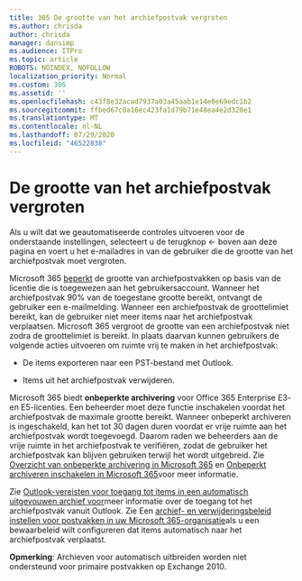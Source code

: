 ```yaml
---
title: 305 De grootte van het archiefpostvak vergroten
ms.author: chrisda
author: chrisda
manager: dansimp
ms.audience: ITPro
ms.topic: article
ROBOTS: NOINDEX, NOFOLLOW
localization_priority: Normal
ms.custom: 305
ms.assetid: ''
ms.openlocfilehash: c43f8e32acad7937a03a45aab1e14e0e69edc1b2
ms.sourcegitcommit: ffbed67c0a16ec423fa1d79b71e48ea4e2d320e1
ms.translationtype: MT
ms.contentlocale: nl-NL
ms.lasthandoff: 07/29/2020
ms.locfileid: "46522838"
---
```

# <a name="increase-the-archive-mailbox-size"></a>De grootte van het archiefpostvak vergroten


Als u wilt dat we geautomatiseerde controles uitvoeren voor de onderstaande instellingen, selecteert u de terugknop <- boven aan deze pagina en voert u het e-mailadres in van de gebruiker die de grootte van het archiefpostvak moet vergroten.

Microsoft 365 [beperkt](https://docs.microsoft.com/office365/servicedescriptions/exchange-online-service-description/exchange-online-limits#mailbox-storage-limits) de grootte van archiefpostvakken op basis van de licentie die is toegewezen aan het gebruikersaccount. Wanneer het archiefpostvak 90% van de toegestane grootte bereikt, ontvangt de gebruiker een e-mailmelding. Wanneer een archiefpostvak de groottelimiet bereikt, kan de gebruiker niet meer items naar het archiefpostvak verplaatsen. Microsoft 365 vergroot de grootte van een archiefpostvak niet zodra de groottelimiet is bereikt. In plaats daarvan kunnen gebruikers de volgende acties uitvoeren om ruimte vrij te maken in het archiefpostvak:

- De items exporteren naar een PST-bestand met Outlook.

- Items uit het archiefpostvak verwijderen.

Microsoft 365 biedt **onbeperkte archivering** voor Office 365 Enterprise E3- en E5-licenties. Een beheerder moet deze functie inschakelen voordat het archiefpostvak de maximale grootte bereikt. Wanneer onbeperkt archiveren is ingeschakeld, kan het tot 30 dagen duren voordat er vrije ruimte aan het archiefpostvak wordt toegevoegd. Daarom raden we beheerders aan de vrije ruimte in het archiefpostvak te verifiëren, zodat de gebruiker het archiefpostvak kan blijven gebruiken terwijl het wordt uitgebreid. Zie [Overzicht van onbeperkte archivering in Microsoft 365](https://docs.microsoft.com/microsoft-365/compliance/unlimited-archiving) en [Onbeperkt archiveren inschakelen in Microsoft 365](https://docs.microsoft.com/microsoft-365/compliance/enable-unlimited-archiving)voor meer informatie.

Zie [Outlook-vereisten voor toegang tot items in een automatisch uitgevouwen archief voor](https://docs.microsoft.com/microsoft-365/compliance/unlimited-archiving#outlook-requirements-for-accessing-items-in-an-auto-expanded-archive)meer informatie over de toegang tot het archiefpostvak vanuit Outlook. Zie Een [archief- en verwijderingsbeleid instellen voor postvakken in uw Microsoft 365-organisatie](https://docs.microsoft.com/microsoft-365/compliance/set-up-an-archive-and-deletion-policy-for-mailboxes)als u een bewaarbeleid wilt configureren dat items automatisch naar het archiefpostvak verplaatst.

**Opmerking**: Archieven voor automatisch uitbreiden worden niet ondersteund voor primaire postvakken op Exchange 2010.

